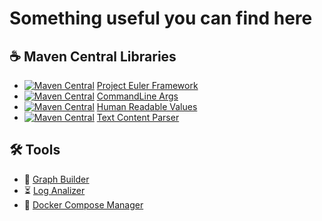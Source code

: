 # Something useful you can find here 

## ☕ Maven Central Libraries
- [![Maven Central](
    https://maven-badges.herokuapp.com/maven-central/com.github.bogdanovmn.projecteuler.framework/project-euler-framework/badge.svg
)]( https://maven-badges.herokuapp.com/maven-central/com.github.bogdanovmn.projecteuler.framework/project-euler-framework) [Project Euler Framework](https://github.com/bogdanovmn/project-euler-framework) 
- [![Maven Central](
    https://maven-badges.herokuapp.com/maven-central/com.github.bogdanovmn.cmdline/cmdline-app/badge.svg
)]( https://maven-badges.herokuapp.com/maven-central/com.github.bogdanovmn.cmdline/cmdline-app) [CommandLine Args](https://github.com/bogdanovmn/java-cmdline-app) 
- [![Maven Central](
    https://maven-badges.herokuapp.com/maven-central/com.github.bogdanovmn.humanreadablevalues/human-readable-values/badge.svg
)]( https://maven-badges.herokuapp.com/maven-central/com.github.bogdanovmn.humanreadablevalues/human-readable-values) [Human Readable Values](https://github.com/bogdanovmn/java-human-readable-values)
- [![Maven Central](
    https://maven-badges.herokuapp.com/maven-central/com.github.bogdanovmn.txtparser/text-parser/badge.svg
)]( https://maven-badges.herokuapp.com/maven-central/com.github.bogdanovmn.txtparser/text-parser) [Text Content Parser](https://github.com/bogdanovmn/java-text-parser)
## 🛠️ Tools
- 🔗 [Graph Builder](https://github.com/bogdanovmn/graph-builder)
- ⏳ [Log Analizer](https://github.com/bogdanovmn/slow-log-analyze)
- 🔧 [Docker Compose Manager](https://github.com/bogdanovmn/docker-compose-manager)
